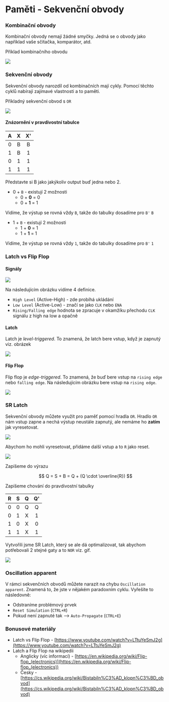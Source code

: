 # Paměti - Sekvenční obvody

### Kombinační obvody

Kombinační obvody nemají žádné smyčky. Jedná se o obvody jako například vaše sčítačka, komparátor, atd.

Příklad kombinačního obvodu

<img src="../img/kombinacni-1.png">

### Sekvenční obvody

Sekvenční obvody narozdíl od kombinačních mají cykly. Pomocí těchto cyklů nabírají zajímavé vlastnosti a to paměti.

Příkladný sekvenční obvod s `OR`

<img src="../img/sekvencni-1.png">

#### Znázornění v pravdivostní tabulce

| A | X | X' |
|:-:|:-:|:--:|
| 0 | B | B |
| 1 | B | 1 |
| 0 | 1 | 1 |
| 1 | 1 | 1 |

Představte si B jako jakýkoliv output buď jedna nebo 2.
- 0 + `B` - existují 2 možnosti
    - 0 + **0** = 0
    - 0 + **1** = 1

Vidíme, že výstup se rovná vždy `B`, takže do tabulky dosadíme pro `B'` `B`

- 1 + `B` - existují 2 možnosti
    - 1 + **0** = 1
    - 1 + **1** = 1

Vidíme, že výstup se rovná vždy `1`, takže do tabulky dosadíme pro `B'` `1`

### Latch vs Flip Flop

#### Signály

<img src="../img/signal-states.png">

Na následujícím obrázku vidíme 4 definice.

- `High Level` (Active-High) - zde probíhá ukládání
- `Low Level` (Active-Low) - značí se jako `CLK` nebo `ENA`
- `Rising/Falling edge` hodnota se zpracuje v okamžíku přechodu `CLK` signálu z high na low a opačně

#### Latch

Latch je *level-triggered*. To znamená, že latch bere vstup, když je zapnutý viz. obrázek

<img src="../img/signal-latch.png">

#### Flip Flop

Flip flop je *edge-triggered*. To znamená, že buď bere vstup na `rising edge` nebo `falling edge`. Na následujícím obrázku bere vstup na `rising edge`.

<img src="../img/signal-flip-flop.png">

### SR Latch

Sekvenční obvody můžete využít pro paměť pomocí hradla `OR`. Hradlo `OR` nám vstup zapne a nechá výstup neustále zapnutý, ale nemáme ho **zatím** jak vyresetovat.

<img src="../img/sekvencni-1.png">

Abychom ho mohli vyresetovat, přidáme další vstup a to `R` jako reset.

<img src="../img/rookie-sr-latch.png">

Zapíšeme do výrazu

$$ Q = S + B = Q + (Q \cdot \overline{R}) $$

Zapíšeme chování do pravdivostní tabulky

| R | S | Q | Q' |
|:-:|:-:|:-:|:--:|
| 0 | 0 | Q | Q |
| 0 | 1 | X | 1 |
| 1 | 0 | X | 0 |
| 1 | 1 | X | 1 |

Vytvořili jsme SR Latch, který se ale dá optimalizovat, tak abychom potřebovali 2 stejné gaty a to `NOR` viz. gif.

<img src="../img/sr-latch-gif.gif">

### Oscillation apparent

V rámci sekvenčních obvodů můžete narazit na chybu `Oscillation apparent`. Znamená to, že jste v nějakém paradoxním cyklu. Vyřešíte to následovně:
- Odstraníme problémový prvek
- `Reset Simulation` (`CTRL+R`)
- Pokud není zapnuté tak --> `Auto-Propagate` (`CTRL+E`) 

### Bonusové materiály

-  Latch vs Flip Flop - [https://www.youtube.com/watch?v=LTtuYeSmJ2g](https://www.youtube.com/watch?v=LTtuYeSmJ2g)
- Latch a Flip Flop na wikipedii
    - Anglicky (víc informací) - [https://en.wikipedia.org/wiki/Flip-flop_(electronics)](https://en.wikipedia.org/wiki/Flip-flop_(electronics))
    - Česky - [https://cs.wikipedia.org/wiki/Bistabiln%C3%AD_klopn%C3%BD_obvod](https://cs.wikipedia.org/wiki/Bistabiln%C3%AD_klopn%C3%BD_obvod)